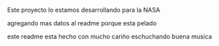 Este proyecto lo estamos desarrollando para la NASA

agregando mas datos al readme porque esta pelado

este readme esta hecho con mucho cariño eschuchando buena musica

